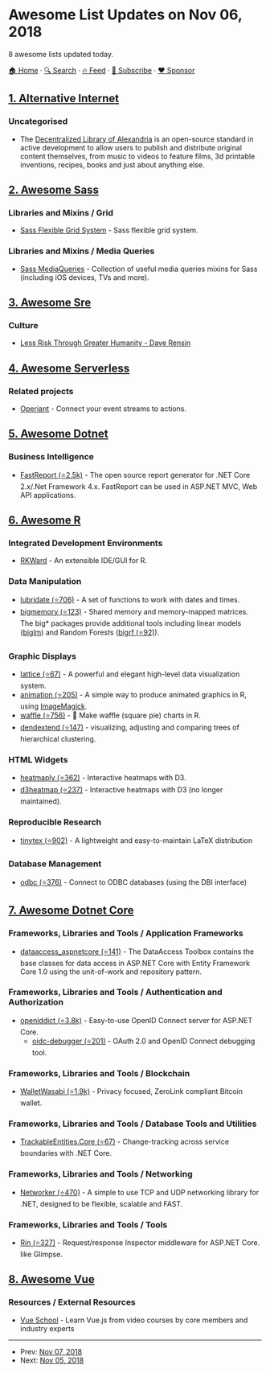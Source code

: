 # Awesome List Updates on Nov 06, 2018

8 awesome lists updated today.

[🏠 Home](/README.md) · [🔍 Search](https://www.trackawesomelist.com/search/) · [🔥 Feed](https://www.trackawesomelist.com/rss.xml) · [📮 Subscribe](https://trackawesomelist.us17.list-manage.com/subscribe?u=d2f0117aa829c83a63ec63c2f&id=36a103854c) · [❤️  Sponsor](https://github.com/sponsors/theowenyoung)



## [1. Alternative Internet](/content/redecentralize/alternative-internet/README.md)

### Uncategorised

*   The [Decentralized Library of Alexandria](https://www.alexandria.io/) is an open-source standard in active development to allow users to publish and distribute original content themselves, from music to videos to feature films, 3d printable inventions, recipes, books and just about anything else.

## [2. Awesome Sass](/content/Famolus/awesome-sass/README.md)

### Libraries and Mixins / Grid

*   [Sass Flexible Grid System](https://dnomak.com/flexiblegs/install/sass/) - Sass flexible grid system.

### Libraries and Mixins / Media Queries

*   [Sass MediaQueries](http://rafalbromirski.github.io/sass-mediaqueries/) - Collection of useful media queries mixins for Sass (including iOS devices, TVs and more).

## [3. Awesome Sre](/content/dastergon/awesome-sre/README.md)

### Culture

*   [Less Risk Through Greater Humanity - Dave Rensin](https://www.youtube.com/watch?v=0zqBlRW_6jA)

## [4. Awesome Serverless](/content/pmuens/awesome-serverless/README.md)

### Related projects

*   [Operiant](https://operiant.com) - Connect your event streams to actions.

## [5. Awesome Dotnet](/content/quozd/awesome-dotnet/README.md)

### Business Intelligence

*   [FastReport (⭐2.5k)](https://github.com/FastReports/FastReport) - The open source report generator for .NET Core 2.x/.Net Framework 4.x. FastReport can be used in ASP.NET MVC, Web API applications.

## [6. Awesome R](/content/qinwf/awesome-R/README.md)

### Integrated Development Environments

*   [RKWard](https://rkward.kde.org/) - An extensible IDE/GUI for R.

### Data Manipulation

*   [lubridate (⭐706)](https://github.com/tidyverse/lubridate) - A set of functions to work with dates and times.
*   [bigmemory (⭐123)](https://github.com/kaneplusplus/bigmemory) - Shared memory and memory-mapped matrices. The big\* packages provide additional tools including linear models ([biglm](http://cran.r-project.org/web/packages/biglm/index.html)) and Random Forests ([bigrf (⭐92)](https://github.com/aloysius-lim/bigrf)).

### Graphic Displays

*   [lattice (⭐67)](https://github.com/deepayan/lattice) - A powerful and elegant high-level data visualization system.
*   [animation (⭐205)](https://github.com/yihui/animation) - A simple way to produce animated graphics in R, using [ImageMagick](http://imagemagick.org/).
*   [waffle (⭐756)](https://github.com/hrbrmstr/waffle) -  🍁 Make waffle (square pie) charts in R.
*   [dendextend (⭐147)](https://github.com/talgalili/dendextend) -  visualizing, adjusting and comparing trees of hierarchical clustering.

### HTML Widgets

*   [heatmaply (⭐362)](https://github.com/talgalili/heatmaply) - Interactive heatmaps with D3.
*   [d3heatmap (⭐237)](https://github.com/rstudio/d3heatmap) - Interactive heatmaps with D3 (no longer maintained).

### Reproducible Research

*   [tinytex (⭐902)](https://github.com/yihui/tinytex) - A lightweight and easy-to-maintain LaTeX distribution

### Database Management

*   [odbc (⭐376)](https://github.com/r-dbi/odbc) - Connect to ODBC databases (using the DBI interface)

## [7. Awesome Dotnet Core](/content/thangchung/awesome-dotnet-core/README.md)

### Frameworks, Libraries and Tools / Application Frameworks

*   [dataaccess\_aspnetcore (⭐141)](https://github.com/digipolisantwerp/dataaccess_aspnetcore) - The DataAccess Toolbox contains the base classes for data access in ASP.NET Core with Entity Framework Core 1.0 using the unit-of-work and repository pattern.

### Frameworks, Libraries and Tools / Authentication and Authorization

*   [openiddict (⭐3.8k)](https://github.com/openiddict/openiddict-core) - Easy-to-use OpenID Connect server for ASP.NET Core.
    *   [oidc-debugger (⭐201)](https://github.com/nbarbettini/oidc-debugger) - OAuth 2.0 and OpenID Connect debugging tool.

### Frameworks, Libraries and Tools / Blockchain

*   [WalletWasabi (⭐1.9k)](https://github.com/zkSNACKs/WalletWasabi) - Privacy focused, ZeroLink compliant Bitcoin wallet.

### Frameworks, Libraries and Tools / Database Tools and Utilities

*   [TrackableEntities.Core (⭐67)](https://github.com/TrackableEntities/TrackableEntities.Core) - Change-tracking across service boundaries with .NET Core.

### Frameworks, Libraries and Tools / Networking

*   [Networker (⭐470)](https://github.com/MarkioE/Networker) - A simple to use TCP and UDP networking library for .NET, designed to be flexible, scalable and FAST.

### Frameworks, Libraries and Tools / Tools

*   [Rin (⭐327)](https://github.com/mayuki/Rin) - Request/response Inspector middleware for ASP.NET Core. like Glimpse.

## [8. Awesome Vue](/content/vuejs/awesome-vue/README.md)

### Resources / External Resources

*   [Vue School](https://vueschool.io) - Learn Vue.js from video courses by core members and industry experts

---

- Prev: [Nov 07, 2018](/content/2018/11/07/README.md)
- Next: [Nov 05, 2018](/content/2018/11/05/README.md)
